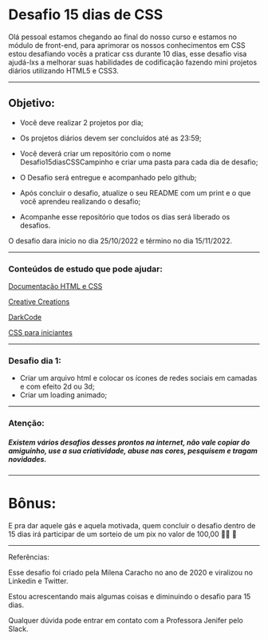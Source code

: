 # Desafio 15 dias de CSS

Olá pessoal estamos chegando ao final do nosso curso e estamos no módulo de front-end, para aprimorar os nossos conhecimentos em CSS estou desafiando vocês a praticar css durante 10 dias, esse desafio visa ajudá-lxs a melhorar suas habilidades de codificação fazendo mini projetos diários utilizando HTML5  e CSS3.

------

## Objetivo:

- Você deve realizar 2 projetos por dia; 

- Os projetos diários devem ser concluídos até as 23:59;

- Você deverá criar um repositório com o nome Desafio15diasCSSCampinho e criar uma pasta para cada dia de desafio;

- O Desafio será entregue e acompanhado pelo github;

- Após concluir o desafio, atualize o seu README com um print e o que você aprendeu realizando o desafio;

- Acompanhe esse repositório que todos os dias será liberado os desafios.

O desafio dara inicio no dia 25/10/2022 e término no dia 15/11/2022.

  ------

  ### Conteúdos de estudo que pode ajudar:

  [Documentação HTML e CSS](https://www.w3schools.com/html/html_css.asp)

  [Creative Creations](https://www.youtube.com/channel/UCOKmVksbzoKJKmtu7rlEM1A) 

  [DarkCode](https://www.youtube.com/channel/UCD3KVjbb7aq2OiOffuungzw)

  [CSS para iniciantes](https://www.youtube.com/watch?v=vwbegraDXD8&t=1201s)

  ------

  ### Desafio dia 1:

  - Criar um arquivo html e colocar os ícones de redes sociais em camadas e com efeito 2d ou 3d;
  - Criar um loading animado;

  ------

  ### Atenção:

  ##### Existem vários desafios desses prontos na internet, não vale copiar do amiguinho, use a sua criatividade, abuse nas cores, pesquisem e tragam novidades.

  ------

  # Bônus:

  E pra dar aquele gás e aquela motivada, quem concluir o desafio dentro de 15 dias irá participar de um sorteio de um pix no valor de 100,00 🤑🤩 🥳

------

Referências:

Esse desafio foi criado pela Milena Caracho no ano de 2020 e viralizou no Linkedin e Twitter.

Estou acrescentando mais algumas coisas e diminuindo o desafio para 15 dias.

Qualquer dúvida pode entrar em contato com a Professora Jenifer pelo Slack.
